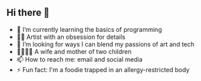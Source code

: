 ## Hi there 👋

- 🌱 I’m currently learning the basics of programming
- 👩‍🎨 Artist with an obsession for details
- 🤔 I’m looking for ways I can blend my passions of art and tech
- 👨‍👩‍👧‍👦 A wife and mother of two children
- 📫 How to reach me: email and social media
- ⚡ Fun fact: I'm a foodie trapped in an allergy-restricted body

